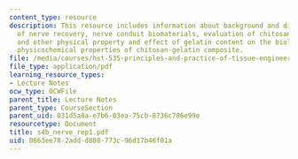 ```yaml
---
content_type: resource
description: This resource includes information about background and different choices
  of nerve recovery, nerve conduit biomaterials, evaluation of chitosan-derived materials
  and other physical property and effect of gelatin content on the biological and
  physicochemical properties of chitosan-gelatin composite.
file: /media/courses/hst-535-principles-and-practice-of-tissue-engineering-fall-2004/0663ee782addd808773c96d17b46f01a_s4b_nerve_rep1.pdf
file_type: application/pdf
learning_resource_types:
- Lecture Notes
ocw_type: OCWFile
parent_title: Lecture Notes
parent_type: CourseSection
parent_uid: 031d5a0a-e7b6-03ea-75cb-8736c706e99e
resourcetype: Document
title: s4b_nerve_rep1.pdf
uid: 0663ee78-2add-d808-773c-96d17b46f01a
---
```

